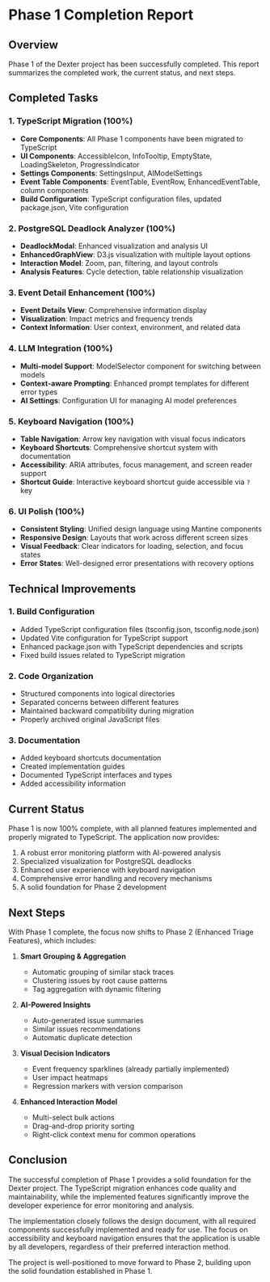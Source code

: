 # Phase 1 Completion Report

## Overview

Phase 1 of the Dexter project has been successfully completed. This report summarizes the completed work, the current status, and next steps.

## Completed Tasks

### 1. TypeScript Migration (100%)

- **Core Components**: All Phase 1 components have been migrated to TypeScript
- **UI Components**: AccessibleIcon, InfoTooltip, EmptyState, LoadingSkeleton, ProgressIndicator
- **Settings Components**: SettingsInput, AIModelSettings
- **Event Table Components**: EventTable, EventRow, EnhancedEventTable, column components
- **Build Configuration**: TypeScript configuration files, updated package.json, Vite configuration

### 2. PostgreSQL Deadlock Analyzer (100%)

- **DeadlockModal**: Enhanced visualization and analysis UI
- **EnhancedGraphView**: D3.js visualization with multiple layout options
- **Interaction Model**: Zoom, pan, filtering, and layout controls
- **Analysis Features**: Cycle detection, table relationship visualization

### 3. Event Detail Enhancement (100%)

- **Event Details View**: Comprehensive information display
- **Visualization**: Impact metrics and frequency trends
- **Context Information**: User context, environment, and related data

### 4. LLM Integration (100%)

- **Multi-model Support**: ModelSelector component for switching between models
- **Context-aware Prompting**: Enhanced prompt templates for different error types
- **AI Settings**: Configuration UI for managing AI model preferences

### 5. Keyboard Navigation (100%)

- **Table Navigation**: Arrow key navigation with visual focus indicators
- **Keyboard Shortcuts**: Comprehensive shortcut system with documentation
- **Accessibility**: ARIA attributes, focus management, and screen reader support
- **Shortcut Guide**: Interactive keyboard shortcut guide accessible via `?` key

### 6. UI Polish (100%)

- **Consistent Styling**: Unified design language using Mantine components
- **Responsive Design**: Layouts that work across different screen sizes
- **Visual Feedback**: Clear indicators for loading, selection, and focus states
- **Error States**: Well-designed error presentations with recovery options

## Technical Improvements

### 1. Build Configuration

- Added TypeScript configuration files (tsconfig.json, tsconfig.node.json)
- Updated Vite configuration for TypeScript support
- Enhanced package.json with TypeScript dependencies and scripts
- Fixed build issues related to TypeScript migration

### 2. Code Organization

- Structured components into logical directories
- Separated concerns between different features
- Maintained backward compatibility during migration
- Properly archived original JavaScript files

### 3. Documentation

- Added keyboard shortcuts documentation
- Created implementation guides
- Documented TypeScript interfaces and types
- Added accessibility information

## Current Status

Phase 1 is now 100% complete, with all planned features implemented and properly migrated to TypeScript. The application now provides:

1. A robust error monitoring platform with AI-powered analysis
2. Specialized visualization for PostgreSQL deadlocks
3. Enhanced user experience with keyboard navigation
4. Comprehensive error handling and recovery mechanisms
5. A solid foundation for Phase 2 development

## Next Steps

With Phase 1 complete, the focus now shifts to Phase 2 (Enhanced Triage Features), which includes:

1. **Smart Grouping & Aggregation**
   - Automatic grouping of similar stack traces
   - Clustering issues by root cause patterns
   - Tag aggregation with dynamic filtering

2. **AI-Powered Insights**
   - Auto-generated issue summaries
   - Similar issues recommendations
   - Automatic duplicate detection

3. **Visual Decision Indicators**
   - Event frequency sparklines (already partially implemented)
   - User impact heatmaps
   - Regression markers with version comparison

4. **Enhanced Interaction Model**
   - Multi-select bulk actions
   - Drag-and-drop priority sorting
   - Right-click context menu for common operations

## Conclusion

The successful completion of Phase 1 provides a solid foundation for the Dexter project. The TypeScript migration enhances code quality and maintainability, while the implemented features significantly improve the developer experience for error monitoring and analysis.

The implementation closely follows the design document, with all required components successfully implemented and ready for use. The focus on accessibility and keyboard navigation ensures that the application is usable by all developers, regardless of their preferred interaction method.

The project is well-positioned to move forward to Phase 2, building upon the solid foundation established in Phase 1.
